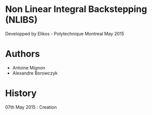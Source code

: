 # Non Linear Integral Backstepping (NLIBS)
Developped by Elikos - Polytechnique Montreal
May 2015

# Authors	

* Antoine Mignon
* Alexandre Borowczyk

# History
07th May 2015 : Creation